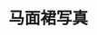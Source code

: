 # 马面裙写真

<ImgView title="马面裙写真" url="https://1.z.wiki/autoupload/20240610/BQR9/4800X3176/IMG_9450.JPG" />


<ImgView title="马面裙写真" url="https://2.z.wiki/autoupload/20240610/tvka/4800X3200/IMG_9429.JPG" />


<ImgView title="马面裙写真" url="https://7.z.wiki/autoupload/20240610/Actt/IMG_9427.heic.jpg" />


<ImgView title="马面裙写真" url="https://0.z.wiki/autoupload/20240610/Xm7D/4800X3200/IMG_9419.JPG" />


<ImgView title="马面裙写真" url="https://6.z.wiki/autoupload/20240610/pLDk/3200X4800/IMG_9417.JPG" />


<ImgView title="马面裙写真" url="https://2.z.wiki/autoupload/20240610/6mpL/IMG_9401.heic.jpg" />


<ImgView title="马面裙写真" url="https://7.z.wiki/autoupload/20240610/Vf3D/3974X5961/6T6A0324.JPG" />


<ImgView title="马面裙写真" url="https://5.z.wiki/autoupload/20240610/jLIQ/6000X4000/d6b624e80se343df513df918306b8642.JPG" />


<ImgView title="马面裙写真" url="https://5.z.wiki/autoupload/20240610/Z5Wf/3200X4800/IMG_9385.JPG" />


<ImgView title="马面裙写真" url="https://0.z.wiki/autoupload/20240610/JuNG/3200X4800/IMG_9383.JPG" />


<ImgView title="马面裙写真" url="https://8.z.wiki/autoupload/20240610/R7lt/4800X3200/IMG_9381.JPG" />


<ImgView title="马面裙写真" url="https://4.z.wiki/autoupload/20240610/86GG/2496X3744/IMG_9379.JPG" />


<ImgView title="马面裙写真" url="https://6.z.wiki/autoupload/20240610/bfbz/4800X3200/IMG_9378.JPG" />

<ImgView title="马面裙写真" url="https://3.z.wiki/autoupload/20240610/8KBR/4800X3200/IMG_9377.JPG" />







